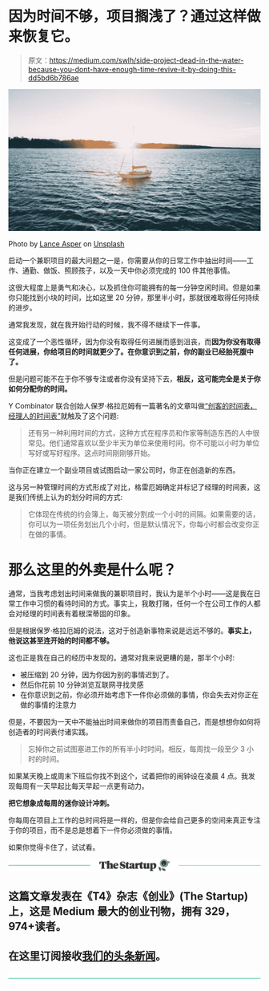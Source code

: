 # 因为时间不够，项目搁浅了？通过这样做来恢复它。

> 原文：<https://medium.com/swlh/side-project-dead-in-the-water-because-you-dont-have-enough-time-revive-it-by-doing-this-dd5bd6b786ae>

![](img/864f534db97ffb2ecacb180e3012412f.png)

Photo by [Lance Asper](https://unsplash.com/photos/-uEIBNhwrDo?utm_source=unsplash&utm_medium=referral&utm_content=creditCopyText) on [Unsplash](https://unsplash.com/search/photos/stranded-boat?utm_source=unsplash&utm_medium=referral&utm_content=creditCopyText)

启动一个兼职项目的最大问题之一是，你需要从你的日常工作中抽出时间——工作、通勤、做饭、照顾孩子，以及一天中你必须完成的 100 件其他事情。

这很大程度上是勇气和决心，以及抓住你可能拥有的每一分钟空闲时间。但是如果你只能找到小块的时间，比如这里 20 分钟，那里半小时，那就很难取得任何持续的进步。

通常我发现，就在我开始行动的时候，我不得不继续下一件事。

这变成了一个恶性循环，因为你没有取得任何进展而感到沮丧，而**因为你没有取得任何进展，你给项目的时间就更少了。在你意识到之前，你的副业已经胎死腹中了。**

但是问题可能不在于你不够专注或者你没有坚持下去，**相反，这可能完全是关于你如何分配你的时间。**

Y Combinator 联合创始人保罗·格拉厄姆有一篇著名的文章叫做[“创客的时间表，经理人的时间表”](http://www.paulgraham.com/makersschedule.html)就触及了这个问题:

> 还有另一种利用时间的方式，这种方式在程序员和作家等制造东西的人中很常见。他们通常喜欢以至少半天为单位来使用时间。你不可能以小时为单位写好或写好程序。这点时间刚刚够开始。

当你正在建立一个副业项目或试图启动一家公司时，你正在创造新的东西。

这与另一种管理时间的方式形成了对比，格雷厄姆确定并标记了经理的时间表，这是我们传统上认为的划分时间的方式:

> 它体现在传统的约会簿上，每天被分割成一个小时的间隔。如果需要的话，你可以为一项任务划出几个小时，但是默认情况下，你每小时都会改变你正在做的事情。

# 那么这里的外卖是什么呢？

通常，当我考虑划出时间来做我的兼职项目时，我认为是半个小时——这是我在日常工作中习惯的看待时间的方式。事实上，我敢打赌，任何一个在公司工作的人都会对经理的时间表有着根深蒂固的印象。

但是根据保罗·格拉厄姆的说法，这对于创造新事物来说是远远不够的。**事实上，他说这甚至连开始的时间都不够。**

这也正是我在自己的经历中发现的。通常对我来说更糟的是，那半个小时:

*   被压缩到 20 分钟，因为你因为别的事情迟到了。
*   然后你花前 10 分钟浏览互联网寻找灵感
*   在你意识到之前，你必须开始考虑下一件你必须做的事情，你会失去对你正在做的事情的注意力

但是，不要因为一天中不能抽出时间来做你的项目而责备自己，而是想想你如何将创造者的时间表付诸实践。

> 忘掉你之前试图塞进工作的所有半小时时间。相反，每周找一段至少 3 小时的时间。

如果某天晚上或周末下班后你找不到这个，试着把你的闹钟设在凌晨 4 点。我发现每周有一天早起比每天早起一点更有动力。

**把它想象成每周的迷你设计冲刺。**

你每周在项目上工作的总时间将是一样的，但是你会给自己更多的空间来真正专注于你的项目，而不是总是想着下一件你必须做的事情。

如果你觉得卡住了，试试看。

[![](img/308a8d84fb9b2fab43d66c117fcc4bb4.png)](https://medium.com/swlh)

## 这篇文章发表在《T4》杂志《创业》(The Startup)上，这是 Medium 最大的创业刊物，拥有 329，974+读者。

## 在这里订阅接收[我们的头条新闻](http://growthsupply.com/the-startup-newsletter/)。

[![](img/b0164736ea17a63403e660de5dedf91a.png)](https://medium.com/swlh)